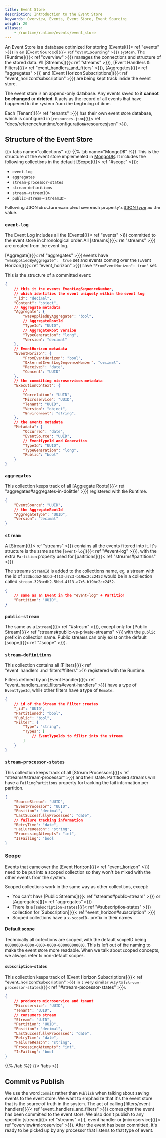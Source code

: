 ```yaml
---
title: Event Store
description: Introduction to the Event Store
keywords: Overview, Events, Event Store, Event Sourcing
weight: 20
aliases:
    - /runtime/runtime/events/event_store
---
```

An Event Store is a database optimized for storing [Events]({{< ref "events" >}}) in an [Event Sourced]({{< ref "event_sourcing" >}}) system. The [Runtime]({{< ref "overview" >}}) manages the connections and structure of the stored data. All [Streams]({{< ref "streams" >}}), [Event Handlers & Filters]({{< ref "event_handlers_and_filters" >}}), [Aggregates]({{< ref "aggregates" >}}) and [Event Horizon Subscriptions]({{< ref "event_horizon#subscription" >}}) are being kept track inside the event store.

The event store is an append-only database. Any events saved to it **cannot be changed** or **deleted**. It acts as the record of all events that have happened in the system from the beginning of time.

Each [Tenant]({{< ref "tenants" >}}) has their own event store database, which is configured in [`resources.json`]({{< ref "docs/reference/runtime/configuration#resourcesjson" >}}).

## Structure of the Event Store

{{< tabs name="collections" >}}
{{% tab name="MongoDB" %}}
This is the structure of the event store implemented in [MongoDB](https://www.mongodb.com/). It includes the following collections in the default [Scope]({{< ref "#scope" >}}):

- `event-log`
- `aggregates`
- `stream-processor-states`
- `stream-definitions`
- `stream-<streamID>`
- `public-stream-<streamID>`


Following JSON structure examples have each property's [BSON type](https://docs.mongodb.com/manual/reference/bson-types/) as the value.

### `event-log`

The Event Log includes all the [Events]({{< ref "events" >}}) committed to the event store in chronological order. All [streams]({{< ref "streams" >}}) are created from the event log.

[Aggregate]({{< ref "aggregates" >}}) events have `"wasAppliedByAggregate":  true` set and events coming over the [Event Horizon]({{< ref "event_horizon" >}}) have `"FromEventHorizon": true"` set.

This is the structure of a committed event:
```json
{
    // this it the events EventLogSequenceNumber,
    // which identifies the event uniquely within the event log
    "_id": "decimal",
    "Content": "object",
    // Aggregate metadata
    "Aggregate": {
        "wasAppliedByAggregate": "bool",
        // AggregateRootId
        "TypeId": "UUID",
        // AggregateRoot Version
        "TypeGeneration": "long",
        "Version": "decimal"
    },
    // EventHorizon metadata
    "EventHorizon": {
        "FromEventHorizon": "bool",
        "ExternalEventLogSequenceNumber": "decimal",
        "Received": "date",
        "Concent": "UUID"
    },
    // the committing microservices metadata
    "ExecutionContext": {
        // 
        "Correlation": "UUID",
        "Microservice": "UUID",
        "Tenant": "UUID",
        "Version": "object",
        "Environment": "string",
    },
    // the events metadata
    "Metadata": {
        "Occurred": "date",
        "EventSource": "UUID",
        // EventTypeId and Generation
        "TypeId": "UUID",
        "TypeGeneration": "long",
        "Public": "bool"
    }
}
```

### `aggregates`

This collection keeps track of all [Aggregate Roots]({{< ref "aggregates#aggregates-in-dolittle" >}}) registered with the Runtime.

```json
{
    "EventSource": "UUID",
    // the AggregateRootId
    "AggregateType": "UUID",
    "Version": "decimal"
}
```

### `stream`

A [Stream]({{< ref "streams" >}}) contains all the events filtered into it. It's structure is the same as the [`event-log`]({{< ref "#event-log" >}}), with the extra `Partition` property used for [partitions]({{< ref "streams#partitions" >}})

The streams `StreamId` is added to the collections name, eg. a stream with the id of `323bcdb2-5bbd-4f13-a7c3-b19bc2cc2452` would be in a collection called `stream-323bcdb2-5bbd-4f13-a7c3-b19bc2cc2452`.

```json
{
    // same as an Event in the "event-log" + Partition
    "Partition": "UUID",
}
```

### `public-stream`

The same as a [`stream`]({{< ref "#stream" >}}), except only for [Public Stream]({{< ref "streams#public-vs-private-streams" >}}) with the `public` prefix in collection name. Public streams can only exist on the default [scope]({{< ref "#scope" >}}).

### `stream-definitions`

This collection contains all [Filters]({{< ref "event_handlers_and_filters#filters" >}}) registered with the Runtime.

Filters defined by an [Event Handler]({{< ref "event_handlers_and_filters#event-handlers" >}}) have a type of `EventTypeId`, while other filters have a type of `Remote`.

```json
{
    // id of the Stream the Filter creates
    "_id": "UUID",
    "Partitioned": "bool",
    "Public": "bool",
    "Filter": {
        "Type": "string",
        "Types": [
            // EventTypeIds to filter into the stream
        ]
    }
}
```

### `stream-processor-states`

This collection keeps track of all [Stream Processors]({{< ref "streams#stream-processor" >}}) and their state. Partitioned streams will have a `FailingPartitions` property for tracking the fail information per partition.

```json
{
    "SourceStream": "UUID",
    "EventProcessor": "UUID",
    "Position": "decimal",
    "LastSuccesfullyProcessed": "date",
    // failure tracking information
    "RetryTime": "date",
    "FailureReason": "string",
    "ProcessingAttempts": "int",
    "IsFailing": "bool
}
```

### Scope

Events that came over the [Event Horizon]({{< ref "event_horizon" >}}) need to be put into a scoped collection so they won't be mixed with the other events from the system.

Scoped collections work in the same way as other collections, except:
- You can't have [Public Streams]({{< ref "streams#public-stream" >}}) or [Aggregates]({{< ref "aggregates" >}})
- There is a [`subscription-states`]({{< ref "#subscription-states" >}}) collection for [Subscription]({{< ref "event_horizon#subscription" >}})
- Scoped collections have a `x-scopeID-` prefix in their names

<!-- The default alert shortcode wouldn't work properly inside the tab so I copied the alert HTML here -->
<div class="alert alert-info" role="alert">
    <h4 class="alert-heading">Default scope</h4>
    Technically all collections are scoped, with the default scopeID being <code>00000000-0000-0000-0000-000000000000</code>.
    This is left out of the naming to make the event store more readable. When we talk about scoped concepts, we always refer to non-default scopes.
</div>

#### `subscription-states`

This collection keeps track of [Event Horizon Subscriptions]({{< ref "event_horizon#subscription" >}}) in a very similar way to [`stream-processor-states`]({{< ref "#stream-processor-states" >}}).
```json
{
    // producers microservice and tenant
    "Microservice": "UUID",
    "Tenant": "UUID",
    // consumers stream
    "Stream": "UUID",
    "Partition": "UUID",
    "Position": "decimal",
    "LastSuccesfullyProcessed": "date",
    "RetryTime": "date",
    "FailureReason": "string",
    "ProcessingAttempts": "int",
    "IsFailing": "bool
}
```

{{% /tab %}}
{{< /tabs >}}

## Commit vs Publish
We use the word `Commit` rather than `Publish` when talking about saving events to the event store. We want to emphasize that it's the event store that is the source of truth in the system. The act of calling [filters/event handlers]({{< ref "event_handlers_and_filters" >}}) comes _after_ the event has been committed to the event store. We also don't publish to any specific [stream]({{< ref "streams" >}}), event handler or [microservice]({{< ref "overview#microservice" >}}). After the event has been committed, it's ready to be picked up by any processor that listens to that type of event.
